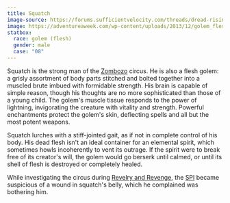 ```yaml
---
title: Squatch
image-source: https://forums.sufficientvelocity.com/threads/dread-rising-of-pathfinder.21733/page-15
image: https://adventureaweek.com/wp-content/uploads/2013/12/golem_flesh_no-bg_matt_bulahao.png
statbox:
  race: golem (flesh)
  gender: male
  case: "08"
---
```


Squatch is the strong man of the [Zombozo](zombozo) circus. He is also a flesh
golem: a grisly assortment of body parts stitched and bolted together
into a muscled brute imbued with formidable strength. His brain is capable of
simple reason, though his thoughts are no more sophisticated than those of a
young child. The golem's muscle tissue responds to the power of lightning,
invigorating the creature with vitality and strength. Powerful enchantments
protect the golem's skin, deflecting spells and all but the most potent
weapons.

Squatch lurches with a stiff-jointed gait, as if not in complete control of his
body. His dead flesh isn't an ideal container for an elemental spirit, which
sometimes howls incoherently to vent its outrage. If the spirit were to break
free of its creator's will, the golem would go berserk until calmed, or until
its shell of flesh is destroyed or completely healed.

While investigating the circus during [Revelry and Revenge](../events/case-08),
the [SPI](../orgs/spi) became suspicious of a wound in squatch's belly, which
he complained was bothering him.
